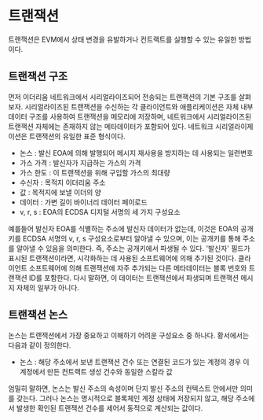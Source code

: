 # 트랜잭션

트랜잭션은 EVM에서 상태 변경을 유발하거나 컨트랙트를 실행할 수 있는 유일한 방법이다.

## 트랜잭션 구조

먼저 이더리움 네트워크에서 시리얼라이즈되어 전송되는 트랜잭션의 기본 구조를 살펴보자. 시리얼라이즈된 트랜잭션을 수신하는 각 클라이언트와 애플리케이션은 자체 내부 데이터 구조를 사용하여 트랜잭션을 메모리에 저장하며, 네트워크에서 시리얼라이즈된 트랜잭션 자체에는 존재하지 않는 메타데이터가 포함되어 있다. 네트워크 시리얼라이제이션은 트랜잭션의 유일한 표준 형식이다.

- 논스 : 발신 EOA에 의해 발행되어 메시지 재사용을 방지하는 데 사용되는 일련변호
- 가스 가격 : 발신자가 지급하는 가스의 가격
- 가스 한도 : 이 트랜잭션을 위해 구입할 가스의 최대량
- 수신자 : 목적지 이더리움 주소
- 값 : 목적지에 보낼 이더의 양
- 데이터 : 가변 길이 바이너리 데이터 페이로드
- v, r, s : EOA의 ECDSA 디지털 서명의 세 가지 구성요소

예를들어 발신자 EOA를 식별하는 주소에 발신자 데이터가 없는데, 이것은 EOA의 공개키를 ECDSA 서명의 v, r, s 구성요소로부터 알아낼 수 있으며, 이는 공개키를 통해 주소를 알아낼 수 있음을 의미한다. 즉, 주소는 공개키에서 파생될 수 있다. '발신자' 필드가 표시된 트랜잭션이라면, 시각화하는 데 사용된 소프트웨어에 의해 추가된 것이다. 클라이언트 소프트웨어에 의해 트랜잭션에 자주 추가되는 다른 메타데이터는 블록 번호와 트랜잭션 ID를 포함한다. 다시 말하면, 이 데이터는 트랜잭션에서 파생되며 트랜잭션 메시지 자체의 일부가 아니다.

## 트랜잭션 논스

논스는 트랜잭션에서 가장 중요하고 이해하기 어려운 구성요소 중 하나다. 황서에서는 다음과 같이 정의한다.

- 논스 : 해당 주소에서 보낸 트랜잭션 건수 또는 연결된 코드가 있는 계정의 경우 이 계정에서 만든 컨트랙트 생성 건수와 동일한 스칼라 값

엄밀히 말하면, 논스는 발신 주소의 속성이며 단지 발신 주소의 컨텍스트 안에서만 의미를 갖는다. 그러나 논스는 명시적으로 블록체인 계정 상태에 저장되지 않고, 해당 주소에서 발생한 확인된 트랜잭션 건수를 세어서 동적으로 계산되는 값이다.

